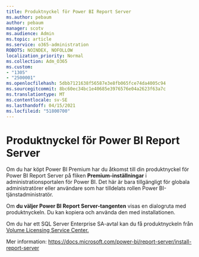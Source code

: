 ```yaml
---
title: Produktnyckel för Power BI Report Server
ms.author: pebaum
author: pebaum
manager: scotv
ms.audience: Admin
ms.topic: article
ms.service: o365-administration
ROBOTS: NOINDEX, NOFOLLOW
localization_priority: Normal
ms.collection: Adm_O365
ms.custom:
- "1305"
- "2500001"
ms.openlocfilehash: 5dbb7121638f56587e3e8fb065fce74da4005c94
ms.sourcegitcommit: 8bc60ec34bc1e40685e3976576e04a2623f63a7c
ms.translationtype: MT
ms.contentlocale: sv-SE
ms.lasthandoff: 04/15/2021
ms.locfileid: "51800700"
---
```

# <a name="power-bi-report-server-product-key"></a>Produktnyckel för Power BI Report Server

Om du har köpt Power BI Premium har du åtkomst till din produktnyckel för Power BI Report Server på fliken **Premium-inställningar** i administrationsportalen för Power BI. Det här är bara tillgängligt för globala administratörer eller användare som har tilldelats rollen Power BI-tjänstadministratör.

Om **du väljer Power BI Report Server-tangenten** visas en dialogruta med produktnyckeln. Du kan kopiera och använda den med installationen.

Om du har ett SQL Server Enterprise SA-avtal kan du få produktnyckeln från [Volume Licensing Service Center.](https://www.microsoft.com/Licensing/servicecenter/)

Mer information: https://docs.microsoft.com/power-bi/report-server/install-report-server
